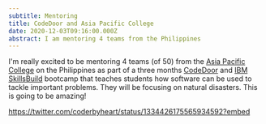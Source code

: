```yaml
---
subtitle: Mentoring
title: CodeDoor and Asia Pacific College
date: 2020-12-03T09:16:00.000Z
abstract: I am mentoring 4 teams from the Philippines
---
```


I'm really excited to be mentoring 4 teams (of 50) from the
[Asia Pacific College](https://www.apc.edu.ph/) on the Philippines as part of a
three months [CodeDoor](https://codedoor.com/About) and
[IBM SkillsBuild](https://skillsbuild.org/) bootcamp that teaches students how
software can be used to tackle important problems. They will be focusing on
natural disasters. This is going to be amazing!

<https://twitter.com/coderbyheart/status/1334426175565934592?embed>
